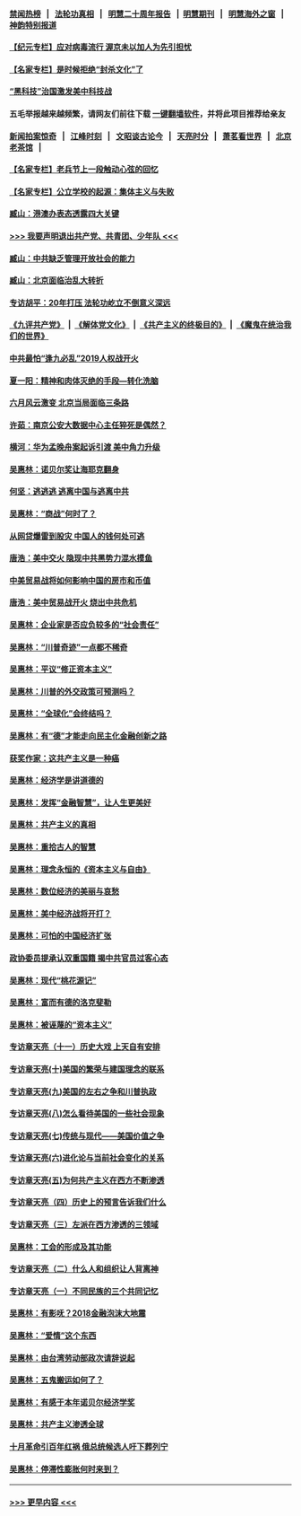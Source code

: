 #### [禁闻热榜](热点新闻.md?=0)  &nbsp;&nbsp;|&nbsp;&nbsp; [法轮功真相](https://github.com/gfw-breaker/truth/blob/master/README.md?=0) &nbsp;&nbsp;|&nbsp;&nbsp; [明慧二十周年报告](https://github.com/gfw-breaker/mh-reports/blob/master/README.md?=0) &nbsp;&nbsp;|&nbsp;&nbsp;[明慧期刊](https://github.com/gfw-breaker/mh-qikan) &nbsp;&nbsp;|&nbsp;&nbsp; [明慧海外之窗](https://github.com/gfw-breaker/mh-news/blob/master/README.md?=0) &nbsp;&nbsp;|&nbsp;&nbsp; [神韵特别报道](https://github.com/gfw-breaker/mh-news/blob/master/shenyun.md?=0)
#### [【纪元专栏】应对病毒流行 渥京未以加人为先引担忧](../pages/nsc423/n11875714.md?t=03091132) 
#### [【名家专栏】是时候拒绝“封杀文化”了](../pages/nsc423/n11814093.md?t=03091132) 
#### [“黑科技”治国激发美中科技战](../pages/nsc423/n11638056.md?t=03091132) 
#### 五毛举报越来越频繁，请网友们前往下载 [一键翻墙软件](https://github.com/gfw-breaker/ssr-accounts)，并将此项目推荐给亲友
#### [新闻拍案惊奇](https://github.com/gfw-breaker/banned-news/blob/master/pages/link4.md) &nbsp;&nbsp;|&nbsp;&nbsp; [江峰时刻](https://github.com/gfw-breaker/banned-news/blob/master/pages/link4.md) &nbsp;&nbsp;|&nbsp;&nbsp; [文昭谈古论今](https://github.com/gfw-breaker/banned-news/blob/master/pages/link4.md) &nbsp;&nbsp;|&nbsp;&nbsp; [天亮时分](https://github.com/gfw-breaker/banned-news/blob/master/pages/link4.md) &nbsp;&nbsp;|&nbsp;&nbsp; [萧茗看世界](https://github.com/gfw-breaker/banned-news/blob/master/pages/link4.md) &nbsp;&nbsp;|&nbsp;&nbsp; [北京老茶馆](https://github.com/gfw-breaker/banned-news/blob/master/pages/link4.md) &nbsp;&nbsp;|&nbsp;&nbsp; 
#### [【名家专栏】老兵节上一段触动心弦的回忆](../pages/nsc423/n11646016.md?t=03091132) 
#### [【名家专栏】公立学校的起源：集体主义与失败](../pages/nsc423/n11601833.md?t=03091132) 
#### [臧山：港澳办表态透露四大关键](../pages/nsc423/n11421628.md?t=03091132) 
#### [>>> 我要声明退出共产党、共青团、少年队 <<<](https://github.com/begood0513/goodnews/blob/master/quit/letter.md) 
#### [臧山：中共缺乏管理开放社会的能力](../pages/nsc423/n11407457.md?t=03091132) 
#### [臧山：北京面临治乱大转折](../pages/nsc423/n11406895.md?t=03091132) 
#### [专访胡平：20年打压 法轮功屹立不倒意义深远](../pages/nsc423/n11398800.md?t=03091132) 
#### [《九评共产党》](https://github.com/begood0513/9ping.md/blob/master/README.md) &nbsp;|&nbsp; [《解体党文化》](../../../../jtdwh.md/blob/master/README.md)  &nbsp;|&nbsp; [《共产主义的终极目的》](../../../../gczydzjmd.md/blob/master/README.md) &nbsp;|&nbsp; [《魔鬼在统治我们的世界》](../../../../mgztzwmdsj.md/blob/master/README.md) 
#### [中共最怕“逢九必乱”2019人权战开火](../pages/nsc423/n11385248.md?t=03091132) 
#### [夏一阳：精神和肉体灭绝的手段—转化洗脑](../pages/nsc423/n11368250.md?t=03091132) 
#### [六月风云激变 北京当局面临三条路](../pages/nsc423/n11313668.md?t=03091132) 
#### [许茹：南京公安大数据中心主任猝死是偶然？](../pages/nsc423/n11064744.md?t=03091132) 
#### [横河：华为孟晚舟案起诉引渡 美中角力升级](../pages/nsc423/n11027230.md?t=03091132) 
#### [吴惠林：诺贝尔奖让海耶克翻身](../pages/nsc423/n10890049.md?t=03091132) 
#### [何坚：逃逃逃 逃离中国与逃离中共](../pages/nsc423/n10592891.md?t=03091132) 
#### [吴惠林：“商战”何时了？](../pages/nsc423/n10573558.md?t=03091132) 
#### [从网贷爆雷到股灾 中国人的钱何处可逃](../pages/nsc423/n10572800.md?t=03091132) 
#### [唐浩：美中交火 隐现中共黑势力混水摸鱼](../pages/nsc423/n10544040.md?t=03091132) 
#### [中美贸易战将如何影响中国的房市和币值](../pages/nsc423/n10543697.md?t=03091132) 
#### [唐浩：美中贸易战开火 烧出中共危机](../pages/nsc423/n10540126.md?t=03091132) 
#### [吴惠林：企业家是否应负较多的“社会责任”](../pages/nsc423/n10535022.md?t=03091132) 
#### [吴惠林：“川普奇迹”一点都不稀奇](../pages/nsc423/n10512808.md?t=03091132) 
#### [吴惠林：平议“修正资本主义”](../pages/nsc423/n10495724.md?t=03091132) 
#### [吴惠林：川普的外交政策可预测吗？](../pages/nsc423/n10462387.md?t=03091132) 
#### [吴惠林：“全球化”会终结吗？](../pages/nsc423/n10452838.md?t=03091132) 
#### [吴惠林：有“德”才能走向民主化金融创新之路](../pages/nsc423/n10432292.md?t=03091132) 
#### [获奖作家：这共产主义是一种癌](../pages/nsc423/n10431541.md?t=03091132) 
#### [吴惠林：经济学是讲道德的](../pages/nsc423/n10398014.md?t=03091132) 
#### [吴惠林：发挥“金融智慧”，让人生更美好](../pages/nsc423/n10375019.md?t=03091132) 
#### [吴惠林：共产主义的真相](../pages/nsc423/n10351394.md?t=03091132) 
#### [吴惠林：重拾古人的智慧](../pages/nsc423/n10337691.md?t=03091132) 
#### [吴惠林：理念永恒的《资本主义与自由》](../pages/nsc423/n10316274.md?t=03091132) 
#### [吴惠林：数位经济的美丽与哀愁](../pages/nsc423/n10292946.md?t=03091132) 
#### [吴惠林：美中经济战将开打？](../pages/nsc423/n10258825.md?t=03091132) 
#### [吴惠林：可怕的中国经济扩张](../pages/nsc423/n10219147.md?t=03091132) 
#### [政协委员提承认双重国籍 揭中共官员过客心态](../pages/nsc423/n10208809.md?t=03091132) 
#### [吴惠林：现代“桃花源记”](../pages/nsc423/n10185234.md?t=03091132) 
#### [吴惠林：富而有德的洛克斐勒](../pages/nsc423/n10142264.md?t=03091132) 
#### [吴惠林：被诬蔑的“资本主义”](../pages/nsc423/n10124816.md?t=03091132) 
#### [专访章天亮（十一）历史大戏 上天自有安排](../pages/nsc423/n10094905.md?t=03091132) 
#### [专访章天亮(十)美国的繁荣与建国理念的联系](../pages/nsc423/n10094899.md?t=03091132) 
#### [专访章天亮(九)美国的左右之争和川普执政](../pages/nsc423/n10094889.md?t=03091132) 
#### [专访章天亮(八)怎么看待美国的一些社会现象](../pages/nsc423/n10094857.md?t=03091132) 
#### [专访章天亮(七)传统与现代——美国价值之争](../pages/nsc423/n10093140.md?t=03091132) 
#### [专访章天亮(六)进化论与当前社会变化的关系](../pages/nsc423/n10092036.md?t=03091132) 
#### [专访章天亮(五)为何共产主义在西方不断渗透](../pages/nsc423/n10083620.md?t=03091132) 
#### [专访章天亮（四）历史上的预言告诉我们什么](../pages/nsc423/n10083606.md?t=03091132) 
#### [专访章天亮（三）左派在西方渗透的三领域](../pages/nsc423/n10081115.md?t=03091132) 
#### [吴惠林：工会的形成及其功能](../pages/nsc423/n10080633.md?t=03091132) 
#### [专访章天亮（二）什么人和组织让人背离神](../pages/nsc423/n10076637.md?t=03091132) 
#### [专访章天亮（一）不同民族的三个共同记忆](../pages/nsc423/n10074188.md?t=03091132) 
#### [吴惠林：有影呒？2018金融泡沫大地震](../pages/nsc423/n10040534.md?t=03091132) 
#### [吴惠林：“爱情”这个东西](../pages/nsc423/n10019423.md?t=03091132) 
#### [吴惠林：由台湾劳动部政次请辞说起](../pages/nsc423/n9979679.md?t=03091132) 
#### [吴惠林：五鬼搬运如何了？](../pages/nsc423/n9925338.md?t=03091132) 
#### [吴惠林：有感于本年诺贝尔经济学奖](../pages/nsc423/n9871883.md?t=03091132) 
#### [吴惠林：共产主义渗透全球](../pages/nsc423/n9812748.md?t=03091132) 
#### [十月革命引百年红祸 俄总统候选人吁下葬列宁](../pages/nsc423/n9810182.md?t=03091132) 
#### [吴惠林：停滞性膨胀何时来到？](../pages/nsc423/n9764136.md?t=03091132) 

----
#### [ >>> 更早内容 <<< ](../indexes/nsc423-earlier.md)
